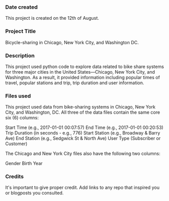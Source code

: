 ### Date created
This project is created on the 12th of August. 

### Project Title
Bicycle-sharing in Chicago, New York City, and Washington DC.

### Description
This project used python code to explore data related to bike share systems for three major cities in the United States—Chicago, New York City, and Washington. As a result, it provided information including popular times of travel, popular stations and trip, trip duration and user information. 

### Files used

This project used data from bike-sharing systems in Chicago, New York City, and Washington, DC. All three of the data files contain the same core six (6) columns:

Start Time (e.g., 2017-01-01 00:07:57)
End Time (e.g., 2017-01-01 00:20:53)
Trip Duration (in seconds - e.g., 776)
Start Station (e.g., Broadway & Barry Ave)
End Station (e.g., Sedgwick St & North Ave)
User Type (Subscriber or Customer)

The Chicago and New York City files also have the following two columns:

Gender
Birth Year

### Credits
It's important to give proper credit. Add links to any repo that inspired you or blogposts you consulted.


